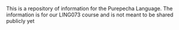This is a repository of information for the Purepecha Language. The information is for our LING073 course and is not meant to be shared publicly yet
